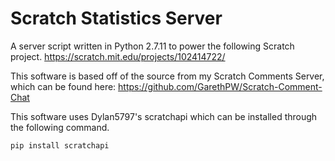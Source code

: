 # Scratch Statistics Server
A server script written in Python 2.7.11 to power the following Scratch project. https://scratch.mit.edu/projects/102414722/

This software is based off of the source from my Scratch Comments Server, which can be found here: https://github.com/GarethPW/Scratch-Comment-Chat

This software uses Dylan5797's scratchapi which can be installed through the following command.

```pip install scratchapi```
